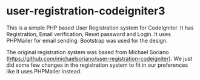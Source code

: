 # user-registration-codeigniter3

This is a simple PHP based User Registration system for CodeIgniter. It has Registration, Email verification, Reset password and Login. It uses PHPMailer for email sending. Bootstrap was used for the design.

The original registration system was based from Michael Soriano (https://github.com/michaelsoriano/user-registration-codeigniter). We just did some few changes in the registration system to fit in our preferences like it uses PHPMailer instead.

